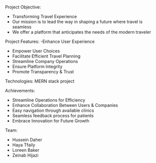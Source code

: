 Project Objective:
- Transforming Travel Experience
- Our mission is to lead the way in shaping a future where travel is seamless
- We offer a platform that anticipates the needs of the modern traveler

Project Features:
-Enhance User Experience
- Empower User Choices
- Facilitate Efficient Travel Planning
- Streamline Company Operations
- Ensure Platform Integrity
- Promote Transparency & Trust

Technologies: MERN stack project

Achievements:
- Streamline Operations for Efficiency
- Enhance Collaboration Between Users & Companies
- Easy navigation through available clinics
- Seamless feedback process for patients
- Embrace Innovation for Future Growth

Team:
- Hussein Daher
- Haya Tfaily
- Loreen Baker
- Zeinab Hijazi
